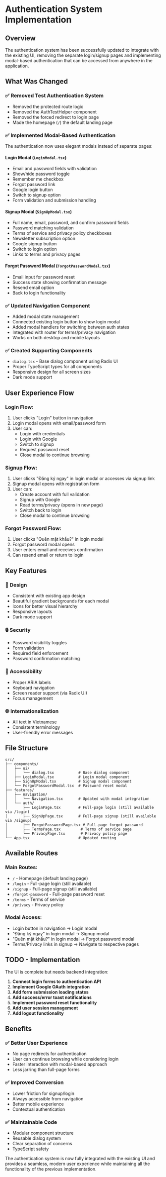 # Authentication System Implementation

## Overview
The authentication system has been successfully updated to integrate with the existing UI, removing the separate login/signup pages and implementing modal-based authentication that can be accessed from anywhere in the application.

## What Was Changed

### ✅ **Removed Test Authentication System**
- Removed the protected route logic
- Removed the AuthTestHelper component
- Removed the forced redirect to login page
- Made the homepage (`/`) the default landing page

### ✅ **Implemented Modal-Based Authentication**
The authentication now uses elegant modals instead of separate pages:

#### **Login Modal** (`LoginModal.tsx`)
- Email and password fields with validation
- Show/hide password toggle
- Remember me checkbox
- Forgot password link
- Google login button
- Switch to signup option
- Form validation and submission handling

#### **Signup Modal** (`SignUpModal.tsx`)
- Full name, email, password, and confirm password fields
- Password matching validation
- Terms of service and privacy policy checkboxes
- Newsletter subscription option
- Google signup button
- Switch to login option
- Links to terms and privacy pages

#### **Forgot Password Modal** (`ForgotPasswordModal.tsx`)
- Email input for password reset
- Success state showing confirmation message
- Resend email option
- Back to login functionality

### ✅ **Updated Navigation Component**
- Added modal state management
- Connected existing login button to show login modal
- Added modal handlers for switching between auth states
- Integrated with router for terms/privacy navigation
- Works on both desktop and mobile layouts

### ✅ **Created Supporting Components**
- `dialog.tsx` - Base dialog component using Radix UI
- Proper TypeScript types for all components
- Responsive design for all screen sizes
- Dark mode support

## User Experience Flow

### **Login Flow:**
1. User clicks "Login" button in navigation
2. Login modal opens with email/password form
3. User can:
   - Login with credentials
   - Login with Google
   - Switch to signup
   - Request password reset
   - Close modal to continue browsing

### **Signup Flow:**
1. User clicks "Đăng ký ngay" in login modal or accesses via signup link
2. Signup modal opens with registration form
3. User can:
   - Create account with full validation
   - Signup with Google
   - Read terms/privacy (opens in new page)
   - Switch back to login
   - Close modal to continue browsing

### **Forgot Password Flow:**
1. User clicks "Quên mật khẩu?" in login modal
2. Forgot password modal opens
3. User enters email and receives confirmation
4. Can resend email or return to login

## Key Features

### 🎨 **Design**
- Consistent with existing app design
- Beautiful gradient backgrounds for each modal
- Icons for better visual hierarchy
- Responsive layouts
- Dark mode support

### 🔒 **Security**
- Password visibility toggles
- Form validation
- Required field enforcement
- Password confirmation matching

### 📱 **Accessibility**
- Proper ARIA labels
- Keyboard navigation
- Screen reader support (via Radix UI)
- Focus management

### 🌐 **Internationalization**
- All text in Vietnamese
- Consistent terminology
- User-friendly error messages

## File Structure

```
src/
├── components/
│   ├── ui/
│   │   └── dialog.tsx           # Base dialog component
│   ├── LoginModal.tsx           # Login modal component
│   ├── SignUpModal.tsx          # Signup modal component
│   └── ForgotPasswordModal.tsx  # Password reset modal
├── features/
│   ├── navigation/
│   │   └── Navigation.tsx       # Updated with modal integration
│   └── auth/
│       ├── LoginPage.tsx        # Full-page login (still available via /login)
│       ├── SignUpPage.tsx       # Full-page signup (still available via /signup)
│       ├── ForgotPasswordPage.tsx # Full-page forgot password
│       ├── TermsPage.tsx         # Terms of service page
│       └── PrivacyPage.tsx       # Privacy policy page
└── App.tsx                      # Updated routing
```

## Available Routes

### **Main Routes:**
- `/` - Homepage (default landing page)
- `/login` - Full-page login (still available)
- `/signup` - Full-page signup (still available)
- `/forgot-password` - Full-page password reset
- `/terms` - Terms of service
- `/privacy` - Privacy policy

### **Modal Access:**
- Login button in navigation → Login modal
- "Đăng ký ngay" in login modal → Signup modal  
- "Quên mật khẩu?" in login modal → Forgot password modal
- Terms/Privacy links in signup → Navigate to respective pages

## TODO - Implementation

The UI is complete but needs backend integration:

1. **Connect login forms to authentication API**
2. **Implement Google OAuth integration**
3. **Add form submission loading states**
4. **Add success/error toast notifications**
5. **Implement password reset functionality**
6. **Add user session management**
7. **Add logout functionality**

## Benefits

### ✅ **Better User Experience**
- No page redirects for authentication
- User can continue browsing while considering login
- Faster interaction with modal-based approach
- Less jarring than full-page forms

### ✅ **Improved Conversion**
- Lower friction for signup/login
- Always accessible from navigation
- Better mobile experience
- Contextual authentication

### ✅ **Maintainable Code**
- Modular component structure
- Reusable dialog system
- Clear separation of concerns
- TypeScript safety

The authentication system is now fully integrated with the existing UI and provides a seamless, modern user experience while maintaining all the functionality of the previous implementation.
